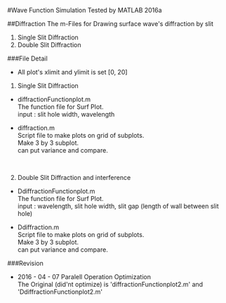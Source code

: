 #Wave Function Simulation
Tested by MATLAB 2016a

##Diffraction
The m-Files for Drawing surface wave's diffraction by slit

1. Single Slit Diffraction
2. Double Slit Diffraction

###File Detail

* All plot's xlimit and ylimit is set [0, 20] <br>

1. Single Slit Diffraction
  - diffractionFunctionplot.m <br>
  The function file for Surf Plot. <br>
  input : slit hole width, wavelength <br>
  
  - diffraction.m <br>
  Script file to make plots on grid of subplots. <br>
  Make 3 by 3 subplot. <br>
  can put variance and compare.<br>
  <br>


2. Double Slit Diffraction and interference
  - DdiffractionFunctionplot.m <br>
  The function file for Surf Plot. <br>
  input :  wavelength, slit hole width, slit gap (length of wall between slit hole) <br>
  
  - Ddiffraction.m <br>
  Script file to make plots on grid of subplots. <br>
  Make 3 by 3 subplot. <br>
  can put variance and compare.
  
###Revision
  * 2016 - 04 - 07
Paralell Operation Optimization <br>
The Original (did'nt optimize) is 'diffractionFunctionplot2.m' and 'DdiffractionFunctionplot2.m'<br>

